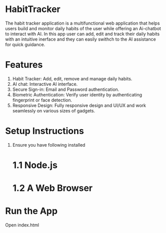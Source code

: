 # HabitTracker
The habit tracker application is a multifunctional web application that helps users build and monitor daily habits of the user while offering an Ai-chatbot to interact with AI. In this app user can add, edit and track their daily habits with an intuitive inerface and they can easily swithch to the AI assistance for quick guidance.

# Features
1. Habit Tracker: Add, edit, remove and manage daily habits.
2. AI chat: Interactive AI interface.
3. Secure Sign-in: Email and Password authentication.
4. Biometric Authentication: Verify user identity by authenticating fingerprint or face detection.
5. Responsive Design: Fully responsive design and UI/UX and work seamlessly on various sizes of gadgets.

# Setup Instructions
1. Ensure you have following installed
    # 1.1 Node.js
    # 1.2 A Web Browser

# Run the App
Open index.html

# 

